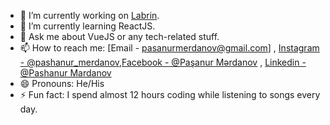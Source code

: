 - 🔭 I’m currently working on [Labrin](https://labrin.tech/).
- 🌱 I’m currently learning ReactJS.
- 💬 Ask me about VueJS or any tech-related stuff.
- 📫 How to reach me: [Email - pasanurmerdanov@gmail.com] , [Instagram - @pashanur_merdanov](https://www.instagram.com/pashanur_merdanov/),[Facebook - @Paşanur Mərdanov](https://www.facebook.com/profile.php?id=100022317907578) , [Linkedin - @Pashanur Mardanov](https://www.linkedin.com/in/pashanur-mardanov-57797b193/)
- 😄 Pronouns: He/His
- ⚡ Fun fact: I spend almost 12 hours coding  while listening to songs every day.

